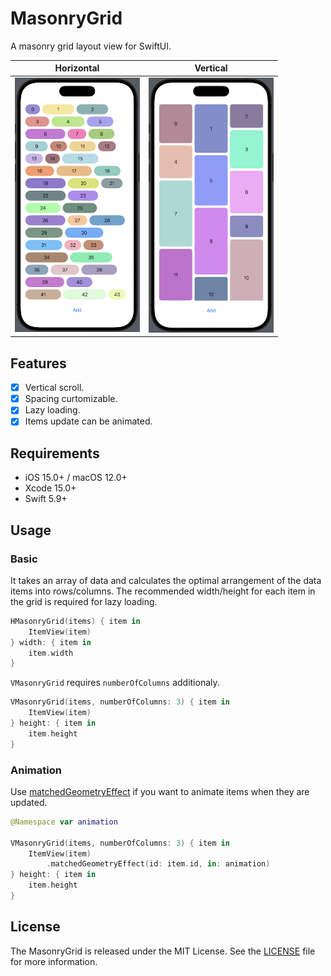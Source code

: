 MasonryGrid
===========

A masonry grid layout view for SwiftUI.

|Horizontal|Vertical|
|----------|--------|
|<img src="./Screenshots/HMasonryGrid.png" width="200px" height="auto" />|<img src="./Screenshots/VMasonryGrid.png" width="200px" height="auto" />|

## Features

- [x] Vertical scroll.
- [x] Spacing curtomizable.
- [x] Lazy loading.
- [x] Items update can be animated.

## Requirements

- iOS 15.0+ / macOS 12.0+
- Xcode 15.0+
- Swift 5.9+

## Usage

### Basic

It takes an array of data and calculates the optimal arrangement of the data items into rows/columns. The recommended width/height for each item in the grid is required for lazy loading.

```swift
HMasonryGrid(items) { item in
    ItemView(item)
} width: { item in
    item.width
}
```

`VMasonryGrid` requires `numberOfColumns` additionaly.

```swift
VMasonryGrid(items, numberOfColumns: 3) { item in
    ItemView(item)
} height: { item in
    item.height
}
```

### Animation

Use [matchedGeometryEffect](https://developer.apple.com/documentation/swiftui/view/matchedgeometryeffect(id:in:properties:anchor:issource:)) if you want to animate items when they are updated.

```swift
@Namespace var animation

VMasonryGrid(items, numberOfColumns: 3) { item in
    ItemView(item)
        .matchedGeometryEffect(id: item.id, in: animation)
} height: { item in
    item.height
}
```

## License

The MasonryGrid is released under the MIT License. See the [LICENSE](LICENSE.md) file for more information.

